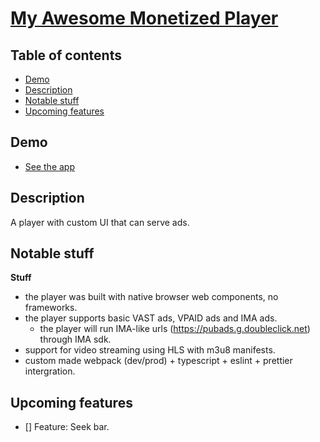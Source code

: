 # [My Awesome Monetized Player](https://www.jetfightersonline.org/)

## Table of contents

- [Demo](#demo)
- [Description](#description)
- [Notable stuff](#notable-stuff)
- [Upcoming features](#upcoming-features)

## Demo

- [See the app](https://www.jetfightersonline.org/)

## Description

A player with custom UI that can serve ads.

## Notable stuff

**Stuff**

- the player was built with native browser web components, no frameworks.
- the player supports basic VAST ads, VPAID ads and IMA ads.
	- the player will run IMA-like urls (https://pubads.g.doubleclick.net) through IMA sdk.
- support for video streaming using HLS with m3u8 manifests.
- custom made webpack (dev/prod) + typescript + eslint + prettier intergration.


## Upcoming features

- [] Feature: Seek bar.
